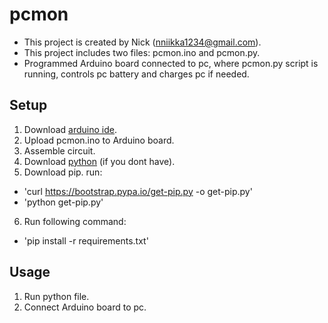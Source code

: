 # pcmon
* This project is created by Nick (nniikka1234@gmail.com).
* This project includes two files: pcmon.ino and pcmon.py.
* Programmed Arduino board connected to pc, where pcmon.py script is running, controls pc battery and charges pc if needed.

## Setup

1. Download [arduino ide](https://www.arduino.cc/en/software).
2. Upload pcmon.ino to Arduino board.
3. Assemble circuit.
4. Download [python](https://www.python.org/downloads/) (if you dont have).
5. Download pip. run:
* 'curl https://bootstrap.pypa.io/get-pip.py -o get-pip.py'
* 'python get-pip.py'
6. Run following command:
* 'pip install -r requirements.txt'

## Usage

1. Run python file.
2. Connect Arduino board to pc.

